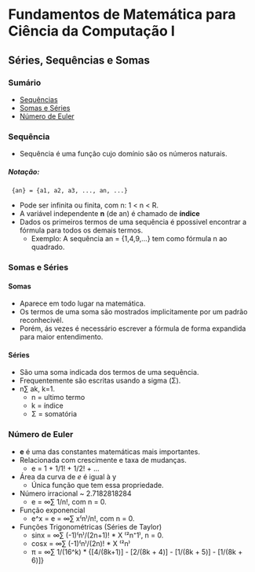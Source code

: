 # Fundamentos de Matemática para Ciência da Computação I
## Séries, Sequências e Somas

### Sumário
 - [Sequências](#sequncias)
 - [Somas e Séries](#somas-e-séries)
 - [Número de Euler](#número-de-euler)


### Sequência

 - Sequência é uma função cujo domínio são os números naturais.
    
  ##### Notação:
     {an} = {a1, a2, a3, ..., an, ...}
    
  -  Pode ser infinita ou finita, com n: 1 < n < R.
  -  A variável independente **n** (de an) é chamado de **índice**
  -  Dados os primeiros termos de uma sequência é ppossivel encontrar a fórmula para todos os demais termos.
       - Exemplo:
          A sequência an = {1,4,9,...} tem como fórmula n ao quadrado.
### Somas e Séries
#### Somas
 - Aparece em todo lugar na matemática.
 - Os termos de uma soma são mostrados implicitamente por um padrão reconhecivél.
 - Porém, ás vezes é necessário escrever a fórmula de forma expandida para maior entendimento.
 
 #### Séries
  - São uma soma indicada dos termos de uma sequência.
  - Frequentemente são escritas usando a sigma (Σ).
  - n∑ ak, k=1.
      - n = ultimo termo
      - k = índice
      - Σ = somatória
### Número de Euler
 - **e** é uma das constantes matemáticas mais importantes.
 - Relacionada com crescimente e taxa de mudanças.
      - e = 1 + 1/1! + 1/2! + ...
 - Área da curva de *e* é igual à y
      - Única função que tem essa propriedade.
 - Número irracional ~ 2.7182818284
     - e =  ∞∑ 1/n!, com n = 0.
 - Função exponencial
     - e^x = e =  ∞∑ x⁽n⁾/n!, com n = 0.
 - Funções Trigonométricas (Séries de Taylor)
     - sinx = ∞∑ (-1)⁽n⁾/(2n+1)! * X ⁽²n⁺1⁾, n = 0.
     - cosx = ∞∑ (-1)⁽n⁾/(2n)! * X ⁽²n⁾
     - π = ∞∑ 1/(16^k) * {[4/(8k+1)] - [2/(8k + 4)] - [1/(8k + 5)] - [1/(8k + 6)]}
     
